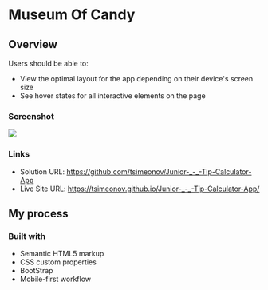 # Museum Of Candy

## Overview

Users should be able to:

- View the optimal layout for the app depending on their device's screen size
- See hover states for all interactive elements on the page

### Screenshot

![](./design/desktop-view.jpg)

### Links

- Solution URL: https://github.com/tsimeonov/Junior-_-_-Tip-Calculator-App
- Live Site URL: https://tsimeonov.github.io/Junior-_-_-Tip-Calculator-App/

## My process

### Built with

- Semantic HTML5 markup
- CSS custom properties
- BootStrap
- Mobile-first workflow
 
